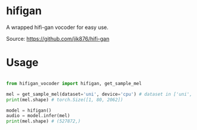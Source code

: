 # hifigan
A wrapped hifi-gan vocoder for easy use. 

Source: https://github.com/jik876/hifi-gan

# Usage
```python

from hifigan_vocoder import hifigan, get_sample_mel

mel = get_sample_mel(dataset='uni', device='cpu') # dataset in ['uni', 'vctk']
print(mel.shape) # torch.Size([1, 80, 2062])

model = hifigan()
audio = model.infer(mel)
print(mel.shape) # (527872,)

```